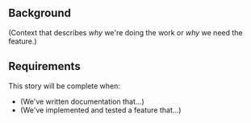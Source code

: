 ## Background

(Context that describes _why_ we're doing the work or _why_ we need the feature.)

## Requirements
This story will be complete when:

- (We've written documentation that...)
- (We've implemented and tested a feature that...)
